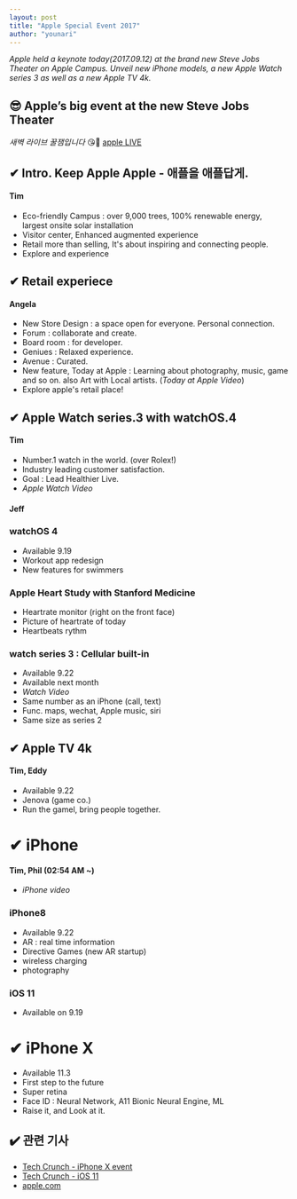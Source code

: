 ```yaml
---
layout: post
title: "Apple Special Event 2017"
author: "younari"
---
```


*Apple held a keynote today(2017.09.12) at the brand new Steve Jobs Theater on Apple Campus. Unveil new iPhone models, a new Apple Watch series 3 as well as a new Apple TV 4k.*

## 😎 Apple’s big event at the new Steve Jobs Theater <br>
*새벽 라이브 꿀잼입니다* 😘🤗 [apple LIVE](https://www.apple.com/apple-events/september-2017/) 

## ✔ Intro. Keep Apple Apple - 애플을 애플답게.
#### Tim
- Eco-friendly Campus : over 9,000 trees, 100% renewable energy, largest onsite solar installation
- Visitor center, Enhanced augmented experience
- Retail more than selling, It's about inspiring and connecting people.
- Explore and experience

## ✔ Retail experiece
#### Angela
- New Store Design : a space open for everyone. Personal connection.
- Forum : collaborate and create.
- Board room : for developer.
- Geniues : Relaxed experience.
- Avenue : Curated. 
- New feature, Today at Apple : Learning about photography, music, game and so on. also Art with Local artists. (*Today at Apple Video*)
- Explore apple's retail place! 

## ✔ Apple Watch series.3 with watchOS.4
#### Tim
- Number.1 watch in the world. (over Rolex!)
- Industry leading customer satisfaction.
- Goal : Lead Healthier Live. 
- *Apple Watch Video*

#### Jeff
### watchOS 4
- Available 9.19
- Workout app redesign
- New features for swimmers

### Apple Heart Study with Stanford Medicine
- Heartrate monitor (right on the front face)
- Picture of heartrate of today
- Heartbeats rythm 

### watch series 3 : Cellular built-in
- Available 9.22
- Available next month
- *Watch Video*
- Same number as an iPhone (call, text)
- Func. maps, wechat, Apple music, siri
- Same size as series 2

## ✔ Apple TV 4k
#### Tim, Eddy
- Available 9.22
- Jenova (game co.)
- Run the gamel, bring people together.

# ✔ iPhone 
#### Tim, Phil (02:54 AM ~)
- *iPhone video*

### iPhone8
- Available 9.22
- AR : real time information
- Directive Games (new AR startup)
- wireless charging
- photography

### iOS 11
- Available on 9.19


# ✔ iPhone X
- Available 11.3
- First step to the future
- Super retina
- Face ID : Neural Network, A11 Bionic Neural Engine, ML
- Raise it, and Look at it.


## ✔️ 관련 기사
- [Tech Crunch - iPhone X event](https://techcrunch.com/2017/09/12/live-from-apples-iphone-8-iphone-x-event/) 
- [Tech Crunch - iOS 11](https://techcrunch.com/2017/09/09/animated-3d-emoji-coming-to-iphone-8-per-ios-11-firmware-leak/?ncid=rss) 
- [apple.com](https://www.apple.com/apple-events/september-2017/)
